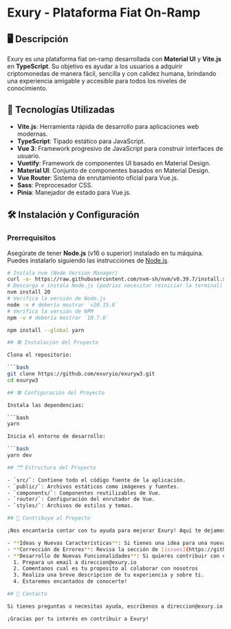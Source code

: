 # Exury - Plataforma Fiat On-Ramp

## 🖥️ Descripción

Exury es una plataforma fiat on-ramp desarrollada con **Material UI** y **Vite.js** en **TypeScript**. Su objetivo es ayudar a los usuarios a adquirir criptomonedas de manera fácil, sencilla y con calidez humana, brindando una experiencia amigable y accesible para todos los niveles de conocimiento.

## 🚀 Tecnologías Utilizadas

- **Vite.js**: Herramienta rápida de desarrollo para aplicaciones web modernas.
- **TypeScript**: Tipado estático para JavaScript.
- **Vue 3**: Framework progresivo de JavaScript para construir interfaces de usuario.
- **Vuetify**: Framework de componentes UI basado en Material Design.
- **Material UI**: Conjunto de componentes basados en Material Design.
- **Vue Router**: Sistema de enrutamiento oficial para Vue.js.
- **Sass**: Preprocesador CSS.
- **Pinia**: Manejador de estado para Vue.js.

## 🛠️ Instalación y Configuración

### Prerrequisitos

Asegúrate de tener **Node.js** (v16 o superior) instalado en tu máquina. Puedes instalarlo siguiendo las instrucciones de [Node.js](https://nodejs.org/en/download/package-manager).

```bash
# Instala nvm (Node Version Manager)
curl -o- https://raw.githubusercontent.com/nvm-sh/nvm/v0.39.7/install.sh | bash
# Descarga e instala Node.js (podrías necesitar reiniciar la terminal)
nvm install 20
# Verifica la versión de Node.js
node -v # debería mostrar `v20.15.0`
# Verifica la versión de NPM
npm -v # debería mostrar `10.7.0`

npm install --global yarn

## 🛠️ Instalación del Proyecto

Clona el repositorio:

```bash
git clone https://github.com/exuryio/exuryw3.git
cd exuryw3

## 🛠️ Configuración del Proyecto

Instala las dependencias:

```bash
yarn

Inicia el entorno de desarrollo:

```bash
yarn dev

## 🗂️ Estructura del Proyecto

- `src/`: Contiene todo el código fuente de la aplicación.
- `public/`: Archivos estáticos como imágenes y fuentes.
- `components/`: Componentes reutilizables de Vue.
- `router/`: Configuración del enrutador de Vue.
- `styles/`: Archivos de estilos y temas.

## 🚀 Contribuye al Proyecto

¡Nos encantaría contar con tu ayuda para mejorar Exury! Aquí te dejamos algunas formas en las que puedes contribuir:

- **Ideas y Nuevas Características**: Si tienes una idea para una nueva característica o mejora, abre un [issue](https://github.com/exuryio/exuryw3/issues) para compartirla con nosotros.
- **Corrección de Errores**: Revisa la sección de [issues](https://github.com/exuryio/exuryw3/issues) para encontrar errores que necesitan ser corregidos.
- **Desarrollo de Nuevas Funcionalidades**: Si quieres contribuir con código, por favor, sigue estos pasos:
  1. Prepara un email a direccion@exury.io
  2. Comentanos cual es tu proposito al colaborar con nosotros
  3. Realiza una breve descripcion de tu experiencia y sobre ti.
  4. Estaremos encantados de conocerte!

## 💬 Contacto

Si tienes preguntas o necesitas ayuda, escribenos a direccion@exury.io o contactarnos a través de nuestras redes sociales.

¡Gracias por tu interés en contribuir a Exury!
